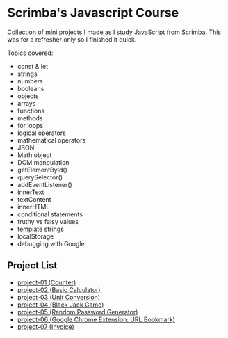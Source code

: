# Scrimba's Javascript Course

Collection of mini projects I made as I study JavaScript from Scrimba. 
This was for a refresher only so I finished it quick.

Topics covered:

- const & let
- strings
- numbers
- booleans
- objects
- arrays
- functions
- methods
- for loops
- logical operators
- mathematical operators
- JSON
- Math object
- DOM manpulation
- getElementById()
- querySelector()
- addEventListener()
- innerText
- textContent
- innerHTML
- conditional statements
- truthy vs falsy values
- template strings
- localStorage
- debugging with Google

## Project List
- [project-01 (Counter)](/project-01/)
- [project-02 (Basic Calculator)](/project-02/)
- [project-03 (Unit Conversion)](/project-03/)
- [project-04 (Black Jack Game)](/project-04/)
- [project-05 (Random Password Generator)](/project-05)
- [project-06 (Google Chrome Extension: URL Bookmark)](/project-06)
- [project-07 (Invoice)](/project-07)
